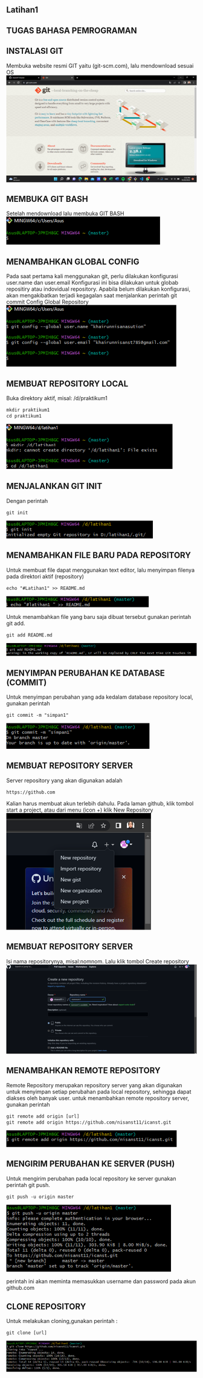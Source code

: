## Latihan1 

## TUGAS BAHASA PEMROGRAMAN

## INSTALASI GIT
Membuka website resmi GIT yaitu (git-scm.com), lalu mendownload sesuai OS 
![Gambar1](gambar/ica1.png)

## MEMBUKA GIT BASH
Setelah mendownload lalu membuka GIT BASH
![Gambar2](gambar/ica2.png)

## MENAMBAHKAN GLOBAL CONFIG
Pada saat pertama kali menggunakan git, perlu dilakukan konfigurasi user.name dan user.email
Konfigurasi ini bisa dilakukan untuk globab repositiry atau indovidual repository.
Apabila belum dilakukan konfigurasi, akan mengakibatkan terjadi kegagalan saat menjalankan perintah git commit
Config Global Repository
![Gambar3](gambar/ica3.png)

## MEMBUAT REPOSITORY LOCAL
Buka direktory aktif, misal: /d/praktikum1
```
mkdir praktikum1
cd praktikum1
```
![Gambar4](gambar/ica4.png)

## MENJALANKAN GIT INIT
Dengan perintah
```
git init
```
![Gambar5](gambar/ica5.png)

## MENAMBAHKAN FILE BARU PADA REPOSITORY
Untuk membuat file dapat menggunakan text editor, lalu menyimpan filenya pada direktori aktif (repository)
```
echo "#Latihan1" >> README.md
```
![Gambar6](gambar/ica6.png)

Untuk menambahkan file yang baru saja dibuat tersebut gunakan perintah git add.
```
git add README.md
```
![Gambar7](gambar/ica7.png)

## MENYIMPAN PERUBAHAN KE DATABASE (COMMIT)
Untuk menyimpan perubahan yang ada kedalam database repository local, gunakan perintah
```
git commit -m "simpan1"
```
![Gambar8](gambar/ica8.png)

## MEMBUAT REPOSITORY SERVER
Server repository yang akan digunakan adalah
```
https://github.com
```
Kalian harus membuat akun terlebih dahulu.
Pada laman github, klik tombol start a project, atau dari menu (icon +) klik New Repository
![Gambar9](gambar/ica9.png)

## MEMBUAT REPOSITORY SERVER
Isi nama repositorynya, misal:nomnom.
Lalu klik tombol Create repository
![Gambar10](gambar/ica10.png)

## MENAMBAHKAN REMOTE REPOSITORY
Remote Repository merupakan repository server yang akan digunakan untuk menyimpan setiap perubahan pada local repository, sehingga dapat diakses oleh banyak user.
untuk menambahkan remote repository server, gunakan perintah
```
git remote add origin [url]
git remote add origin https://github.com/nisanst11/icanst.git
```
![Gambar11](gambar/ica11.png)

## MENGIRIM PERUBAHAN KE SERVER (PUSH)
Untuk mengirim perubahan pada local repository ke server gunakan perintah git push.
```
git push -u origin master
```
![Gambar12](gambar/ica12.png)

perintah ini akan meminta memasukkan username dan password pada akun github.com

## CLONE REPOSITORY
Untuk melakukan cloning,gunakan perintah :
```
git clone [url]
```
![Gambar13](gambar/ica13.png)